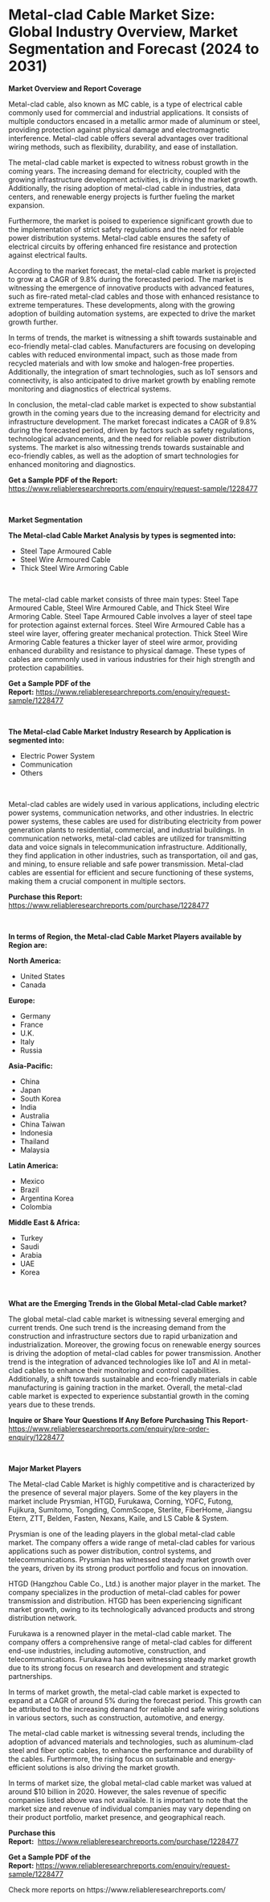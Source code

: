 <p><h1>Metal-clad Cable Market Size: Global Industry Overview, Market Segmentation and Forecast (2024 to 2031)</h1></p><p><strong>Market Overview and Report Coverage</strong></p>
<p><p>Metal-clad cable, also known as MC cable, is a type of electrical cable commonly used for commercial and industrial applications. It consists of multiple conductors encased in a metallic armor made of aluminum or steel, providing protection against physical damage and electromagnetic interference. Metal-clad cable offers several advantages over traditional wiring methods, such as flexibility, durability, and ease of installation.</p><p>The metal-clad cable market is expected to witness robust growth in the coming years. The increasing demand for electricity, coupled with the growing infrastructure development activities, is driving the market growth. Additionally, the rising adoption of metal-clad cable in industries, data centers, and renewable energy projects is further fueling the market expansion.</p><p>Furthermore, the market is poised to experience significant growth due to the implementation of strict safety regulations and the need for reliable power distribution systems. Metal-clad cable ensures the safety of electrical circuits by offering enhanced fire resistance and protection against electrical faults.</p><p>According to the market forecast, the metal-clad cable market is projected to grow at a CAGR of 9.8% during the forecasted period. The market is witnessing the emergence of innovative products with advanced features, such as fire-rated metal-clad cables and those with enhanced resistance to extreme temperatures. These developments, along with the growing adoption of building automation systems, are expected to drive the market growth further.</p><p>In terms of trends, the market is witnessing a shift towards sustainable and eco-friendly metal-clad cables. Manufacturers are focusing on developing cables with reduced environmental impact, such as those made from recycled materials and with low smoke and halogen-free properties. Additionally, the integration of smart technologies, such as IoT sensors and connectivity, is also anticipated to drive market growth by enabling remote monitoring and diagnostics of electrical systems.</p><p>In conclusion, the metal-clad cable market is expected to show substantial growth in the coming years due to the increasing demand for electricity and infrastructure development. The market forecast indicates a CAGR of 9.8% during the forecasted period, driven by factors such as safety regulations, technological advancements, and the need for reliable power distribution systems. The market is also witnessing trends towards sustainable and eco-friendly cables, as well as the adoption of smart technologies for enhanced monitoring and diagnostics.</p></p>
<p><strong>Get a Sample PDF of the Report:</strong> <a href="https://www.reliableresearchreports.com/enquiry/request-sample/1228477">https://www.reliableresearchreports.com/enquiry/request-sample/1228477</a></p>
<p>&nbsp;</p>
<p><strong>Market Segmentation</strong></p>
<p><strong>The Metal-clad Cable Market Analysis by types is segmented into:</strong></p>
<p><ul><li>Steel Tape Armoured Cable</li><li>Steel Wire Armoured Cable</li><li>Thick Steel Wire Armoring Cable</li></ul></p>
<p>&nbsp;</p>
<p><p>The metal-clad cable market consists of three main types: Steel Tape Armoured Cable, Steel Wire Armoured Cable, and Thick Steel Wire Armoring Cable. Steel Tape Armoured Cable involves a layer of steel tape for protection against external forces. Steel Wire Armoured Cable has a steel wire layer, offering greater mechanical protection. Thick Steel Wire Armoring Cable features a thicker layer of steel wire armor, providing enhanced durability and resistance to physical damage. These types of cables are commonly used in various industries for their high strength and protection capabilities.</p></p>
<p><strong>Get a Sample PDF of the Report:</strong>&nbsp;<a href="https://www.reliableresearchreports.com/enquiry/request-sample/1228477">https://www.reliableresearchreports.com/enquiry/request-sample/1228477</a></p>
<p>&nbsp;</p>
<p><strong>The Metal-clad Cable Market Industry Research by Application is segmented into:</strong></p>
<p><ul><li>Electric Power System</li><li>Communication</li><li>Others</li></ul></p>
<p>&nbsp;</p>
<p><p>Metal-clad cables are widely used in various applications, including electric power systems, communication networks, and other industries. In electric power systems, these cables are used for distributing electricity from power generation plants to residential, commercial, and industrial buildings. In communication networks, metal-clad cables are utilized for transmitting data and voice signals in telecommunication infrastructure. Additionally, they find application in other industries, such as transportation, oil and gas, and mining, to ensure reliable and safe power transmission. Metal-clad cables are essential for efficient and secure functioning of these systems, making them a crucial component in multiple sectors.</p></p>
<p><strong>Purchase this Report:</strong>&nbsp; <a href="https://www.reliableresearchreports.com/purchase/1228477">https://www.reliableresearchreports.com/purchase/1228477</a></p>
<p>&nbsp;</p>
<p><strong>In terms of Region, the Metal-clad Cable Market Players available by Region are:</strong></p>
<p>
    <p> <strong> North America: </strong>
        <ul>
            <li>United States</li>
            <li>Canada</li>
        </ul>
        </p> 
    <p> <strong> Europe: </strong>
        <ul>
            <li>Germany</li>
            <li>France</li>
            <li>U.K.</li>
            <li>Italy</li>
            <li>Russia</li>
        </ul>
        </p> 
    <p> <strong> Asia-Pacific: </strong>
        <ul>
            <li>China</li>
            <li>Japan</li>
            <li>South Korea</li>
            <li>India</li>
            <li>Australia</li>
            <li>China Taiwan</li>
            <li>Indonesia</li>
            <li>Thailand</li>
            <li>Malaysia</li>
        </ul>
        </p> 
    <p> <strong> Latin America: </strong>
        <ul>
            <li>Mexico</li>
            <li>Brazil</li>
            <li>Argentina Korea</li>
            <li>Colombia</li>
        </ul>
        </p> 
    <p> <strong> Middle East & Africa: </strong>
        <ul>
            <li>Turkey</li>
            <li>Saudi</li>
            <li>Arabia</li>
            <li>UAE</li>
            <li>Korea</li>
        </ul>
    </p>
    </p>
<p>&nbsp;</p>
<p><strong>What are the Emerging Trends in the Global Metal-clad Cable market?</strong></p>
<p><p>The global metal-clad cable market is witnessing several emerging and current trends. One such trend is the increasing demand from the construction and infrastructure sectors due to rapid urbanization and industrialization. Moreover, the growing focus on renewable energy sources is driving the adoption of metal-clad cables for power transmission. Another trend is the integration of advanced technologies like IoT and AI in metal-clad cables to enhance their monitoring and control capabilities. Additionally, a shift towards sustainable and eco-friendly materials in cable manufacturing is gaining traction in the market. Overall, the metal-clad cable market is expected to experience substantial growth in the coming years due to these trends.</p></p>
<p><strong>Inquire or Share Your Questions If Any Before Purchasing This Report</strong>- <a href="https://www.reliableresearchreports.com/enquiry/pre-order-enquiry/1228477">https://www.reliableresearchreports.com/enquiry/pre-order-enquiry/1228477</a></p>
<p>&nbsp;</p>
<p><strong>Major Market Players</strong></p>
<p><p>The Metal-clad Cable Market is highly competitive and is characterized by the presence of several major players. Some of the key players in the market include Prysmian, HTGD, Furukawa, Corning, YOFC, Futong, Fujikura, Sumitomo, Tongding, CommScope, Sterlite, FiberHome, Jiangsu Etern, ZTT, Belden, Fasten, Nexans, Kaile, and LS Cable & System.</p><p>Prysmian is one of the leading players in the global metal-clad cable market. The company offers a wide range of metal-clad cables for various applications such as power distribution, control systems, and telecommunications. Prysmian has witnessed steady market growth over the years, driven by its strong product portfolio and focus on innovation.</p><p>HTGD (Hangzhou Cable Co., Ltd.) is another major player in the market. The company specializes in the production of metal-clad cables for power transmission and distribution. HTGD has been experiencing significant market growth, owing to its technologically advanced products and strong distribution network.</p><p>Furukawa is a renowned player in the metal-clad cable market. The company offers a comprehensive range of metal-clad cables for different end-use industries, including automotive, construction, and telecommunications. Furukawa has been witnessing steady market growth due to its strong focus on research and development and strategic partnerships.</p><p>In terms of market growth, the metal-clad cable market is expected to expand at a CAGR of around 5% during the forecast period. This growth can be attributed to the increasing demand for reliable and safe wiring solutions in various sectors, such as construction, automotive, and energy.</p><p>The metal-clad cable market is witnessing several trends, including the adoption of advanced materials and technologies, such as aluminum-clad steel and fiber optic cables, to enhance the performance and durability of the cables. Furthermore, the rising focus on sustainable and energy-efficient solutions is also driving the market growth.</p><p>In terms of market size, the global metal-clad cable market was valued at around $10 billion in 2020. However, the sales revenue of specific companies listed above was not available. It is important to note that the market size and revenue of individual companies may vary depending on their product portfolio, market presence, and geographical reach.</p></p>
<p><strong>Purchase this Report:</strong>&nbsp;&nbsp;<a href="https://www.reliableresearchreports.com/purchase/1228477">https://www.reliableresearchreports.com/purchase/1228477</a></p>
<p></p>
<p><strong>Get a Sample PDF of the Report:</strong>&nbsp;<a href="https://www.reliableresearchreports.com/enquiry/request-sample/1228477">https://www.reliableresearchreports.com/enquiry/request-sample/1228477</a></p>
<p>Check more reports on https://www.reliableresearchreports.com/</p>